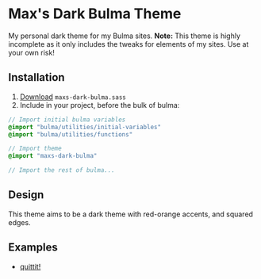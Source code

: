 # Max's Dark Bulma Theme

My personal dark theme for my Bulma sites. **Note:** This theme
is highly incomplete as it only includes the tweaks for elements
of my sites. Use at your own risk!

## Installation

1. [Download](https://raw.githubusercontent.com/itsmaxymoo/Maxs-Dark-Bulma-Theme/main/maxs-dark-bulma.sass) `maxs-dark-bulma.sass`
2. Include in your project, before the bulk of bulma:

```sass
// Import initial bulma variables
@import "bulma/utilities/initial-variables"
@import "bulma/utilities/functions"

// Import theme
@import "maxs-dark-bulma"

// Import the rest of bulma...
```

## Design

This theme aims to be a dark theme with red-orange accents, and squared edges.

## Examples

* [quittit!](https://quittit.itsmaxymoo.com)
